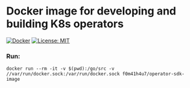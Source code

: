 # Docker image for developing and building K8s operators

[![Docker](https://img.shields.io/docker/v/f0m41h4u7/operator-sdk-image?sort=date)](https://hub.docker.com/repository/docker/f0m41h4u7/operator-sdk-image)
[![License: MIT](https://img.shields.io/badge/License-MIT-blue.svg)](https://opensource.org/licenses/MIT)

### Run:

```shell
docker run --rm -it -v $(pwd):/go/src -v //var/run/docker.sock:/var/run/docker.sock f0m41h4u7/operator-sdk-image
```

